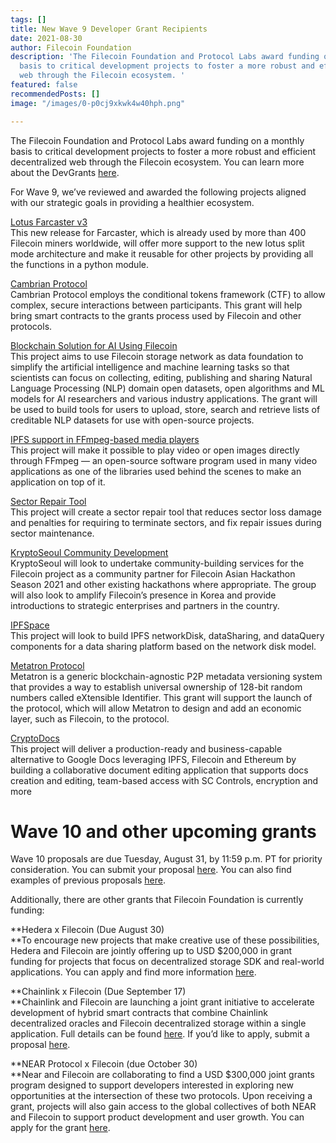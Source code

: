 ```yaml
---
tags: []
title: New Wave 9 Developer Grant Recipients
date: 2021-08-30
author: Filecoin Foundation
description: 'The Filecoin Foundation and Protocol Labs award funding on a monthly
  basis to critical development projects to foster a more robust and efficient decentralized
  web through the Filecoin ecosystem. '
featured: false
recommendedPosts: []
image: "/images/0-p0cj9xkwk4w40hph.png"

---
```

The Filecoin Foundation and Protocol Labs award funding on a monthly basis to critical development projects to foster a more robust and efficient decentralized web through the Filecoin ecosystem. You can learn more about the DevGrants [here](https://github.com/markg85/devgrants/blob/IPFS-support-in-FFmpeg-based-media-players/open-grants/open-proposal-IPFS-support-in-FFmpeg-based-media-players.md).

For Wave 9, we’ve reviewed and awarded the following projects aligned with our strategic goals in providing a healthier ecosystem.

[Lotus Farcaster v3](https://github.com/s0nik42/devgrants/blob/master/open-grants/lotus-farcaster-v3.md)  
This new release for Farcaster, which is already used by more than 400 Filecoin miners worldwide, will offer more support to the new lotus split mode architecture and make it reusable for other projects by providing all the functions in a python module.

[Cambrian Protocol](https://github.com/NicWickman/devgrants/blob/master/open-grants/open-proposal-cambrian-protocol.md)  
Cambrian Protocol employs the conditional tokens framework (CTF) to allow complex, secure interactions between participants. This grant will help bring smart contracts to the grants process used by Filecoin and other protocols.

[Blockchain Solution for AI Using Filecoin](https://github.com/RiveringAI/devgrants/blob/master/open-grants/project-blockchain-solution-for-AI-using-filecoin.md)  
This project aims to use Filecoin storage network as data foundation to simplify the artificial intelligence and machine learning tasks so that scientists can focus on collecting, editing, publishing and sharing Natural Language Processing (NLP) domain open datasets, open algorithms and ML models for AI researchers and various industry applications. The grant will be used to build tools for users to upload, store, search and retrieve lists of creditable NLP datasets for use with open-source projects.

[IPFS support in FFmpeg-based media players  
](https://github.com/markg85/devgrants/blob/IPFS-support-in-FFmpeg-based-media-players/open-grants/open-proposal-IPFS-support-in-FFmpeg-based-media-players.md#open-grant-proposal-ipfs-support-in-ffmpeg-based-media-players)This project will make it possible to play video or open images directly through FFmpeg — an open-source software program used in many video applications as one of the libraries used behind the scenes to make an application on top of it.

[Sector Repair Tool  
](https://github.com/catthehunter/devgrants/blob/patch-1/open-grant-proposals/Sector%20Repair%20Tool.md)This project will create a sector repair tool that reduces sector loss damage and penalties for requiring to terminate sectors, and fix repair issues during sector maintenance.

[KryptoSeoul Community Development  
](https://github.com/filecoin-project/devgrants/blob/kryptoseoul-patch-2/open-grant-proposals/open-proposal-kryptoseoulcommunity.md)KryptoSeoul will look to undertake community-building services for the Filecoin project as a community partner for Filecoin Asian Hackathon Season 2021 and other existing hackathons where appropriate. The group will also look to amplify Filecoin’s presence in Korea and provide introductions to strategic enterprises and partners in the country.

[IPFSpace  
](https://github.com/ZhangPeibin/devgrants/blob/master/open-grant-proposals/IPFSpace.md)This project will look to build IPFS networkDisk, dataSharing, and dataQuery components for a data sharing platform based on the network disk model.

[Metatron Protocol  
](https://github.com/Flaxscrip/devgrants/blob/Flaxscrip-patch-1/open-grant-proposals/open-proposal-metatron.md)Metatron is a generic blockchain-agnostic P2P metadata versioning system that provides a way to establish universal ownership of 128-bit random numbers called eXtensible Identifier. This grant will support the launch of the protocol, which will allow Metatron to design and add an economic layer, such as Filecoin, to the protocol.

[CryptoDocs  
](https://github.com/polluterofminds/devgrants/blob/crypto-docs-proposal/open-grants/open-proposal-crypto-docs.md)This project will deliver a production-ready and business-capable alternative to Google Docs leveraging IPFS, Filecoin and Ethereum by building a collaborative document editing application that supports docs creation and editing, team-based access with SC Controls, encryption and more

# **Wave 10 and other upcoming grants**

Wave 10 proposals are due Tuesday, August 31, by 11:59 p.m. PT for priority consideration. You can submit your proposal [here](https://github.com/filecoin-project/devgrants/blob/master/rfps/near-and-filecoin.md). You can also find examples of previous proposals [here](https://github.com/filecoin-project/devgrants/labels/proposal-type%3Aopen).

Additionally, there are other grants that Filecoin Foundation is currently funding:

**Hedera x Filecoin (Due August 30)  
**To encourage new projects that make creative use of these possibilities, Hedera and Filecoin are jointly offering up to USD $200,000 in grant funding for projects that focus on decentralized storage SDK and real-world applications. You can apply and find more information [here](https://github.com/filecoin-project/devgrants/blob/master/rfps/hedera-and-filecoin.md).

**Chainlink x Filecoin (Due September 17)  
**Chainlink and Filecoin are launching a joint grant initiative to accelerate development of hybrid smart contracts that combine Chainlink decentralized oracles and Filecoin decentralized storage within a single application. Full details can be found [here](https://filecoin.io/blog/posts/announcing-chainlink-filecoin-joint-grants-for-dapps-combining-decentralized-storage-and-oracles/). If you’d like to apply, submit a proposal [here](https://github.com/filecoin-project/devgrants/blob/master/rfps/chainlink-and-filecoin.md).

**NEAR Protocol x Filecoin (due October 30)  
**Near and Filecoin are collaborating to find a USD $300,000 joint grants program designed to support developers interested in exploring new opportunities at the intersection of these two protocols. Upon receiving a grant, projects will also gain access to the global collectives of both NEAR and Filecoin to support product development and user growth. You can apply for the grant [here](https://github.com/filecoin-project/devgrants/blob/master/rfps/near-and-filecoin.md).